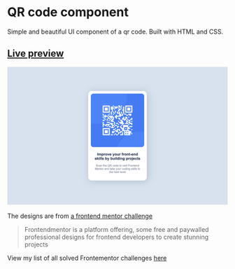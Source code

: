 # QR code component

Simple and beautiful UI component of a qr code. Built with HTML and CSS.

## [Live preview](qrcode-fm-alvs.netlify.app)

![preview for the project QR code component](/preview.png)

The designs are from [a frontend mentor challenge](https://www.frontendmentor.io/challenges/qr-code-component-iux_sIO_H)

> Frontendmentor is a platform offering, some free and paywalled professional designs for frontend developers to create stunning projects

View my list of all solved Frontementor challenges [here](https://github.com/Av1-Lv5/Frontendmentor-challenges)
